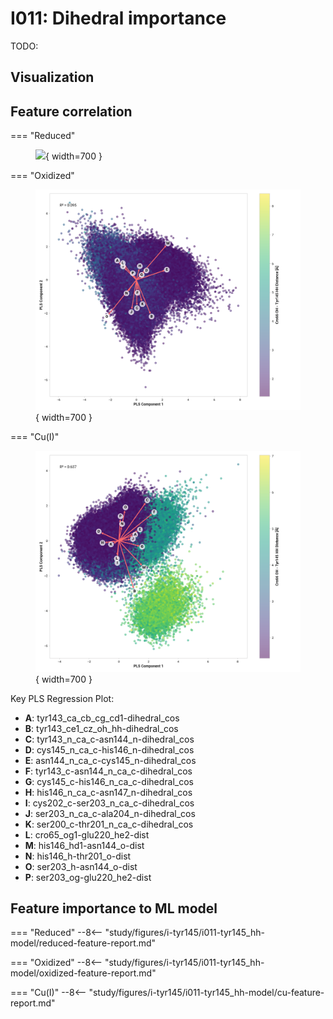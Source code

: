 # I011: Dihedral importance

TODO:

## Visualization

<div id="reduced-view" class="mol-container"></div>
<script>
document.addEventListener('DOMContentLoaded', (event) => {
    const viewer = molstar.Viewer.create('reduced-view', {
        layoutIsExpanded: false,
        layoutShowControls: false,
        layoutShowRemoteState: false,
        layoutShowSequence: true,
        layoutShowLog: false,
        layoutShowLeftPanel: false,
        viewportShowExpand: true,
        viewportShowSelectionMode: true,
        viewportShowAnimation: false,
        pdbProvider: 'rcsb',
    }).then(viewer => {
        viewer.loadSnapshotFromUrl("/misc/002-molstar-states/reduced-example.molj", "molj");
    });
});
</script>

## Feature correlation

=== "Reduced"
    <figure markdown>
    ![](./reduced_pls_regression.png){ width=700 }
    </figure>

=== "Oxidized"
    <figure markdown>
    ![](./oxidized_pls_regression.png){ width=700 }
    </figure>

=== "Cu(I)"
    <figure markdown>
    ![](./cu_pls_regression.png){ width=700 }
    </figure>

Key PLS Regression Plot:

-   **A**: tyr143_ca_cb_cg_cd1-dihedral_cos
-   **B**: tyr143_ce1_cz_oh_hh-dihedral_cos
-   **C**: tyr143_n_ca_c-asn144_n-dihedral_cos
-   **D**: cys145_n_ca_c-his146_n-dihedral_cos
-   **E**: asn144_n_ca_c-cys145_n-dihedral_cos
-   **F**: tyr143_c-asn144_n_ca_c-dihedral_cos
-   **G**: cys145_c-his146_n_ca_c-dihedral_cos
-   **H**: his146_n_ca_c-asn147_n-dihedral_cos
-   **I**: cys202_c-ser203_n_ca_c-dihedral_cos
-   **J**: ser203_n_ca_c-ala204_n-dihedral_cos
-   **K**: ser200_c-thr201_n_ca_c-dihedral_cos
-   **L**: cro65_og1-glu220_he2-dist
-   **M**: his146_hd1-asn144_o-dist
-   **N**: his146_h-thr201_o-dist
-   **O**: ser203_h-asn144_o-dist
-   **P**: ser203_og-glu220_he2-dist

## Feature importance to ML model

=== "Reduced"
    --8<-- "study/figures/i-tyr145/i011-tyr145_hh-model/reduced-feature-report.md"

=== "Oxidized"
    --8<-- "study/figures/i-tyr145/i011-tyr145_hh-model/oxidized-feature-report.md"

=== "Cu(I)"
    --8<-- "study/figures/i-tyr145/i011-tyr145_hh-model/cu-feature-report.md"
